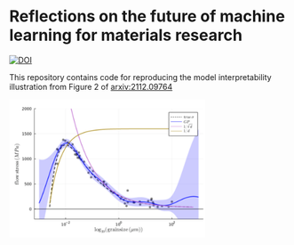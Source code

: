 # Reflections on the future of machine learning for materials research

[![DOI](https://zenodo.org/badge/450608566.svg)](https://zenodo.org/badge/latestdoi/450608566)

This repository contains code for reproducing the model interpretability illustration from Figure 2 of [arxiv:2112.09764](https://arxiv.org/abs/2112.09764)


<img src="grainsize.png"  width=70% alt="hall petch breakdown illustration">